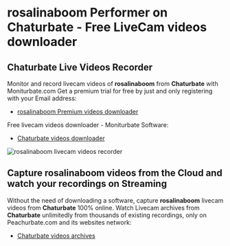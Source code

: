 # rosalinaboom Performer on Chaturbate - Free LiveCam videos downloader

## Chaturbate Live Videos Recorder

Monitor and record livecam videos of **rosalinaboom** from **Chaturbate** with Moniturbate.com
Get a premium trial for free by just and only registering with your Email address:
* [rosalinaboom Premium videos downloader](https://moniturbate.com/request-demo-licence-key.html)

Free livecam videos downloader - Moniturbate Software:
* [Chaturbate videos downloader](https://moniturbate.com/moniturbate-download-software.html)

![rosalinaboom livecam videos recorder](https://peachurnet.com/templates/moniturbate-software.png)


## Capture rosalinaboom videos from the Cloud and watch your recordings on Streaming

Without the need of downloading a software, capture **rosalinaboom** livecam videos from **Chaturbate** 100% online.
Watch Livecam archives from **Chaturbate** unlimitedly from thousands of existing recordings, only on Peachurbate.com and its websites network:
* [Chaturbate videos archives](https://peachurnet.com/)